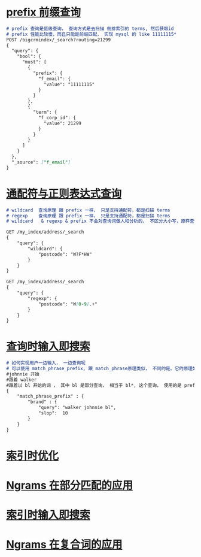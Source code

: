 # [**prefix 前缀查询**](https://www.elastic.co/guide/cn/elasticsearch/guide/current/prefix-query.html)

```markdown
# prefix 查询是低级查询， 查询方式是去扫描 倒排索引的 terms, 然后获取id
# prefix 性能比较慢，而且只能是前缀匹配， 实现 mysql 的 like 11111115*
POST /bigcrmindex/_search?routing=21299
{
  "query": {
    "bool": {
      "must": [
        {
          "prefix": {
            "f_email": {
              "value": "11111115"
            }
          }
        },
        {
          "term": {
            "f_corp_id": {
              "value": 21299
            }
          }
        }
      ]
    }
  },
  "_source": ["f_email"]
}
```

# [通配符与正则表达式查询](https://www.elastic.co/guide/cn/elasticsearch/guide/current/_wildcard_and_regexp_queries.html)

```markdown
# wildcard  查询原理 跟 prefix 一样， 只是支持通配符，都是扫描 terms
# regexp    查询原理 跟 prefix 一样， 只是支持通配符，都是扫描 terms
# wildcard   & regexp & prefix 不会对查询词做人和分析的， 不区分大小写，原样查询

GET /my_index/address/_search
{
    "query": {
        "wildcard": {
            "postcode": "W?F*HW" 
        }
    }
}

GET /my_index/address/_search
{
    "query": {
        "regexp": {
            "postcode": "W[0-9].+" 
        }
    }
}
```

# [查询时输入即搜索](https://www.elastic.co/guide/cn/elasticsearch/guide/current/_query_time_search_as_you_type.html)

```markdown
# 如何实现用户一边输入， 一边查询呢
# 可以使用 match_phrase_prefix, 跟 match_phrase原理类似， 不同的是。它的原理如下
#johnnie 开始
#跟着 walker
#跟着以 bl 开始的词 ， 其中 bl 是部分查询， 相当于 bl*, 这个查询， 使用的是 prefix
{
    "match_phrase_prefix" : {
        "brand" : {
            "query": "walker johnnie bl", 
            "slop":  10
        }
    }
}

```

# [索引时优化](https://www.elastic.co/guide/cn/elasticsearch/guide/current/_index_time_optimizations.html)

# 

# [Ngrams 在部分匹配的应用](https://www.elastic.co/guide/cn/elasticsearch/guide/current/_ngrams_for_partial_matching.html)

# 

# [索引时输入即搜索](https://www.elastic.co/guide/cn/elasticsearch/guide/current/_index_time_search_as_you_type.html)

# 

# [Ngrams 在复合词的应用](https://www.elastic.co/guide/cn/elasticsearch/guide/current/ngrams-compound-words.html)



